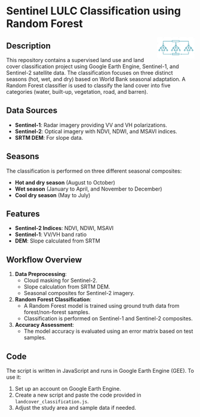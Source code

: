 # Sentinel LULC Classification using Random Forest
<img align="right" width="100" src="https://github.com/Ratan1995/Sentinel_LULC_Classification/blob/main/RF.jpg">

## Description
This repository contains a supervised land use and land cover classification project using Google Earth Engine, Sentinel-1, and Sentinel-2 satellite data. The classification focuses on three distinct seasons (hot, wet, and dry) based on World Bank seasonal adaptation. A Random Forest classifier is used to classify the land cover into five categories (water, built-up, vegetation, road, and barren).

## Data Sources
- **Sentinel-1**: Radar imagery providing VV and VH polarizations.
- **Sentinel-2**: Optical imagery with NDVI, NDWI, and MSAVI indices.
- **SRTM DEM**: For slope data.

## Seasons
The classification is performed on three different seasonal composites:
- **Hot and dry season** (August to October)
- **Wet season** (January to April, and November to December)
- **Cool dry season** (May to July)

## Features
- **Sentinel-2 Indices**: NDVI, NDWI, MSAVI
- **Sentinel-1**: VV/VH band ratio
- **DEM**: Slope calculated from SRTM

## Workflow Overview
1. **Data Preprocessing**:
   - Cloud masking for Sentinel-2.
   - Slope calculation from SRTM DEM.
   - Seasonal composites for Sentinel-2 imagery.
2. **Random Forest Classification**:
   - A Random Forest model is trained using ground truth data from forest/non-forest samples.
   - Classification is performed on Sentinel-1 and Sentinel-2 composites.
3. **Accuracy Assessment**:
   - The model accuracy is evaluated using an error matrix based on test samples.

## Code
The script is written in JavaScript and runs in Google Earth Engine (GEE). To use it:
1. Set up an account on Google Earth Engine.
2. Create a new script and paste the code provided in `landcover_classification.js`.
3. Adjust the study area and sample data if needed.

